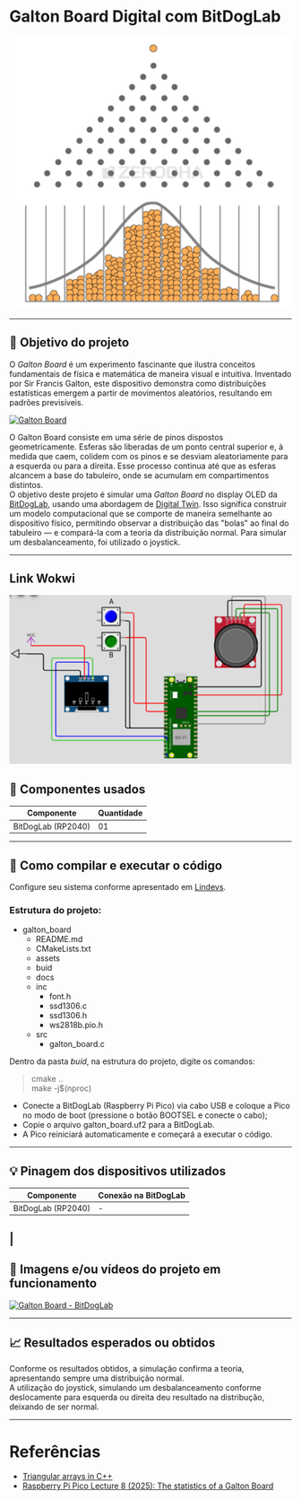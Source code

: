 # Galton Board Digital com BitDogLab
[<center><img src="/projetos/galton_board/assets/gb.png"></center>](https://zerodha.com/varsity/chapter/volatility-normal-distribution/)   

---
## :dart: Objetivo do projeto
O *Galton Board* é um experimento fascinante que ilustra conceitos fundamentais de física e matemática de maneira visual e intuitiva. Inventado por Sir Francis Galton, este dispositivo demonstra como distribuições estatísticas emergem a partir de movimentos aleatórios, resultando em padrões previsíveis.    

[![Galton Board](https://img.youtube.com/vi/VlX2TW8eBO0/hqdefault.jpg)](https://youtu.be/VlX2TW8eBO0 "Galton Board") 

O Galton Board consiste em uma série de pinos dispostos geometricamente. Esferas são liberadas de um ponto central superior e, à medida que caem, colidem com os pinos e se desviam  aleatoriamente para a esquerda ou para a direita. Esse processo continua até que as esferas alcancem a base do tabuleiro, onde se acumulam em compartimentos distintos.    
O objetivo deste projeto é simular uma *Galton Board* no display OLED da [BitDogLab](https://www.fee.unicamp.br/bitdoglab-a-revolucao-no-ensino-de-eletronica-programacao-e-iot/), usando uma  abordagem de [Digital Twin](https://www.youtube.com/watch?v=2hnoGo27uf8). Isso significa construir um modelo computacional que se comporte de maneira semelhante ao dispositivo físico, permitindo observar a distribuição das "bolas" ao final do tabuleiro — e compará-la com a teoria da distribuição normal. Para simular um desbalanceamento, foi utilizado o joystick.     

---
## Link Wokwi
[<center><img src="/projetos/galton_board/assets/normal.png"></center>](https://wokwi.com/projects/430160171556376577)      


## :wrench: Componentes usados 
| Componente            | Quantidade    |
|-----------------------|---------------|
| BitDogLab (RP2040)    | 01            |
---

## :floppy_disk: Como compilar e executar o código   
Configure seu sistema conforme apresentado em [Lindevs](https://lindevs.com/set-up-raspberry-pi-pico-sdk-on-ubuntu).  

### Estrutura do projeto:    
- galton_board
    - README.md   
    - CMakeLists.txt  
    - assets       
    - buid   
    - docs   
    - inc    
        - font.h      
        - ssd1306.c     
        - ssd1306.h     
        - ws2818b.pio.h     
    - src   
        - galton_board.c   

Dentro da pasta *buid*, na estrutura do projeto, digite os comandos:   
> cmake ..   
> make -j$(nproc)    

- Conecte a BitDogLab (Raspberry Pi Pico) via cabo USB e coloque a Pico no modo de boot (pressione o botão BOOTSEL e conecte o cabo);   
- Copie o arquivo galton_board.uf2 para a BitDogLab.   
- A Pico reiniciará automaticamente e começará a executar o código.   
---

## :bulb: Pinagem dos dispositivos utilizados    

| Componente            | Conexão na BitDogLab      |
|-----------------------|---------------------------|
| BitDogLab (RP2040)    | -                         |
| 
---
## :movie_camera: Imagens e/ou vídeos do projeto em funcionamento

[![Galton Board - BitDogLab](https://img.youtube.com/vi/MvGHO41h85w/hqdefault.jpg)](https://youtu.be/MvGHO41h85w "Galton Board") 

---
## :chart_with_upwards_trend: Resultados esperados ou obtidos     

Conforme os resultados obtidos, a simulação confirma a teoria, apresentando sempre uma distribuição normal.  
A utilização do joystick, simulando um desbalanceamento conforme deslocamente para esquerda ou direita deu resultado na distribução, deixando de ser normal.

---

# Referências
- [Triangular arrays in C++](https://learningdaily.dev/triangular-array-in-c-6cd9e23a4715)  
- [Raspberry Pi Pico Lecture 8 (2025): The statistics of a Galton Board](https://youtu.be/WMtEcMYWMq8?si=RMvh16KLScaHHHNR)

